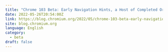 ```yaml
---
title: "Chrome 103 Beta: Early Navigation Hints, a Host of Completed Origin Trials, and More"
date: 2022-05-26T20:54:00Z
link: https://blog.chromium.org/2022/05/chrome-103-beta-early-navigation-hints.html?utm_medium=RSS&utm_source=news.12bit.vn
site: blog.chromium.org
language: English
category:
  - beta
draft: false
---
```

